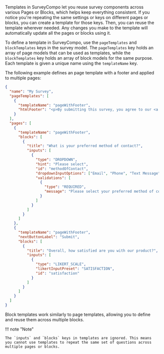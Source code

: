 Templates in SurveyCompo let you reuse survey components across various Pages or Blocks, which helps keep everything consistent. If you notice you're repeating the same settings or keys on different pages or blocks, you can create a template for those keys. Then, you can reuse the template wherever needed. Any changes you make to the template will automatically update all the pages or blocks using it.

To define a template in SurveyCompo, use the `pageTemplates` and `blockTemplates` keys in the survey model. The `pageTemplates` key holds an array of page models that can be used as templates, while the `blockTemplates` key holds an array of block models for the same purpose. Each template is given a unique name using the `templateName` key.

The following example defines an page template with a footer and applied to multiple pages:

```json linenums="1" hl_lines="5 11 33"
{
  "name": "My Survey",
  "pageTemplates": [
    {
      "templateName": "pageWithFooter",
      "htmlFooter": "<p>By submitting this survey, you agree to our <a href='https://www.surveycompo.com/privacy' class='my-link'>Privacy Policy</a></p>"
    }
  ],
  "pages": [
    {
      "templateName": "pageWithFooter",
      "blocks": [
        {
          "title": "What is your preferred method of contact?",
          "inputs": [
            {
              "type": "DROPDOWN",
              "hint": "Please select",
              "id": "methodOfContact",
              "dropdownInputOptions": ["Email", "Phone", "Text Message"],
              "validations": [
                {
                  "type": "REQUIRED",
                  "message": "Please select your preferred method of contact"
                }
              ]
            }
          ]
        }
      ]
    },
    {
      "templateName": "pageWithFooter",
      "nextButtonLabel": "Submit",
      "blocks": [
        {
          "title": "Overall, how satisfied are you with our product?",
          "inputs": [
            {
              "type": "LIKERT_SCALE",
              "likertInputPreset": "SATISFACTION",
              "id": "satisfaction"
            }
          ]
        }
      ]
    }
  ]
}
```

Block templates work similarly to page templates, allowing you to define and reuse them across multiple blocks.

!!! note "Note"

    The `inputs` and `blocks` keys in templates are ignored. This means you cannot use templates to repeat the same set of questions across multiple pages or blocks.
